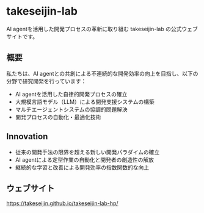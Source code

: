 # takeseijin-lab

AI agentを活用した開発プロセスの革新に取り組む takeseijin-lab の公式ウェブサイトです。

## 概要

私たちは、AI agentとの共創による不連続的な開発効率の向上を目指し、以下の分野で研究開発を行っています：

- AI agentを活用した自律的開発プロセスの確立
- 大規模言語モデル（LLM）による開発支援システムの構築
- マルチエージェントシステムの協調的問題解決
- 開発プロセスの自動化・最適化技術

## Innovation

- 従来の開発手法の限界を超える新しい開発パラダイムの確立
- AI agentによる定型作業の自動化と開発者の創造性の解放
- 継続的な学習と改善による開発効率の指数関数的な向上

## ウェブサイト

https://takeseijin.github.io/takeseijin-lab-hp/